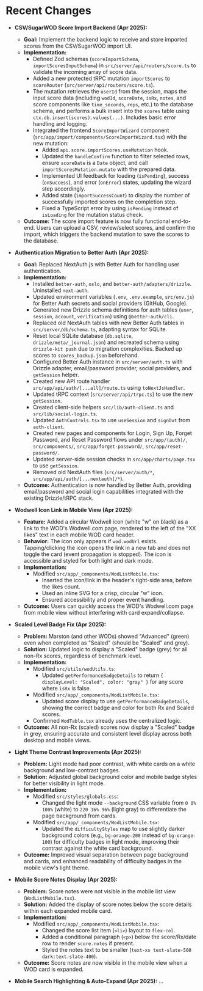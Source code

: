 # Recent Changes

- **CSV/SugarWOD Score Import Backend (Apr 2025):**

  - **Goal:** Implement the backend logic to receive and store imported scores from the CSV/SugarWOD import UI.
  - **Implementation:**
    - Defined Zod schemas (`scoreImportSchema`, `importScoresInputSchema`) in `src/server/api/routers/score.ts` to validate the incoming array of score data.
    - Added a new protected tRPC mutation `importScores` to `scoreRouter` (`src/server/api/routers/score.ts`).
    - The mutation retrieves the `userId` from the session, maps the input score data (including `wodId`, `scoreDate`, `isRx`, `notes`, and score components like `time_seconds`, `reps`, etc.) to the database schema, and performs a bulk insert into the `scores` table using `ctx.db.insert(scores).values(...)`. Includes basic error handling and logging.
    - Integrated the frontend `ScoreImportWizard` component (`src/app/import/components/ScoreImportWizard.tsx`) with the new mutation:
      - Added `api.score.importScores.useMutation` hook.
      - Updated the `handleConfirm` function to filter selected rows, ensure `scoreDate` is a `Date` object, and call `importScoresMutation.mutate` with the prepared data.
      - Implemented UI feedback for loading (`isPending`), success (`onSuccess`), and error (`onError`) states, updating the wizard step accordingly.
      - Added state (`importSuccessCount`) to display the number of successfully imported scores on the completion step.
      - Fixed a TypeScript error by using `isPending` instead of `isLoading` for the mutation status check.
  - **Outcome:** The score import feature is now fully functional end-to-end. Users can upload a CSV, review/select scores, and confirm the import, which triggers the backend mutation to save the scores to the database.

- **Authentication Migration to Better Auth (Apr 2025):**

  - **Goal:** Replaced NextAuth.js with Better Auth for handling user authentication.
  - **Implementation:**
    - Installed `better-auth`, `oslo`, and `better-auth/adapters/drizzle`. Uninstalled `next-auth`.
    - Updated environment variables (`.env`, `.env.example`, `src/env.js`) for Better Auth secrets and social providers (GitHub, Google).
    - Generated new Drizzle schema definitions for auth tables (`user`, `session`, `account`, `verification`) using `@better-auth/cli`.
    - Replaced old NextAuth tables with new Better Auth tables in `src/server/db/schema.ts`, adapting syntax for SQLite.
    - Reset local SQLite database (`db.sqlite`, `drizzle/meta/_journal.json`) and recreated schema using `drizzle-kit push` due to migration complexities. Backed up scores to `scores_backup.json` beforehand.
    - Configured Better Auth instance in `src/server/auth.ts` with Drizzle adapter, email/password provider, social providers, and `getSession` helper.
    - Created new API route handler `src/app/api/auth/[...all]/route.ts` using `toNextJsHandler`.
    - Updated tRPC context (`src/server/api/trpc.ts`) to use the new `getSession`.
    - Created client-side helpers `src/lib/auth-client.ts` and `src/lib/social-login.ts`.
    - Updated `AuthControls.tsx` to use `useSession` and `signOut` from `auth-client`.
    - Created new pages and components for Login, Sign Up, Forget Password, and Reset Password flows under `src/app/(auth)/`, `src/components/`, `src/app/forget-password/`, `src/app/reset-password/`.
    - Updated server-side session checks in `src/app/charts/page.tsx` to use `getSession`.
    - Removed old NextAuth files (`src/server/auth/*`, `src/app/api/auth/[...nextauth]/*`).
  - **Outcome:** Authentication is now handled by Better Auth, providing email/password and social login capabilities integrated with the existing Drizzle/tRPC stack.

- **Wodwell Icon Link in Mobile View (Apr 2025):**

  - **Feature:** Added a circular Wodwell icon (white "w" on black) as a link to the WOD's Wodwell.com page, rendered to the left of the "XX likes" text in each mobile WOD card header.
  - **Behavior:** The icon only appears if `wod.wodUrl` exists. Tapping/clicking the icon opens the link in a new tab and does not toggle the card (event propagation is stopped). The icon is accessible and styled for both light and dark mode.
  - **Implementation:**
    - Modified `src/app/_components/WodListMobile.tsx`:
      - Inserted the icon/link in the header's right-side area, before the likes count.
      - Used an inline SVG for a crisp, circular "w" icon.
      - Ensured accessibility and proper event handling.
  - **Outcome:** Users can quickly access the WOD's Wodwell.com page from mobile view without interfering with card expand/collapse.

- **Scaled Level Badge Fix (Apr 2025):**

  - **Problem:** Marston (and other WODs) showed "Advanced" (green) even when completed as "Scaled" (should be "Scaled" and grey).
  - **Solution:** Updated logic to display a "Scaled" badge (grey) for all non-Rx scores, regardless of benchmark level.
  - **Implementation:**
    - Modified `src/utils/wodUtils.ts`:
      - Updated `getPerformanceBadgeDetails` to return `{ displayLevel: "Scaled", color: "gray" }` for any score where `isRx` is false.
    - Modified `src/app/_components/WodListMobile.tsx`:
      - Updated score display to use `getPerformanceBadgeDetails`, showing the correct badge and color for both Rx and Scaled scores.
    - Confirmed `WodTable.tsx` already uses the centralized logic.
  - **Outcome:** All non-Rx (scaled) scores now display a "Scaled" badge in grey, ensuring accurate and consistent level display across both desktop and mobile views.

- **Light Theme Contrast Improvements (Apr 2025):**

  - **Problem:** Light mode had poor contrast, with white cards on a white background and low-contrast badges.
  - **Solution:** Adjusted global background color and mobile badge styles for better visibility in light mode.
  - **Implementation:**
    - Modified `src/styles/globals.css`:
      - Changed the light mode `--background` CSS variable from `0 0% 100%` (white) to `220 16% 96%` (light gray) to differentiate the page background from cards.
    - Modified `src/app/_components/WodListMobile.tsx`:
      - Updated the `difficultyStyles` map to use slightly darker background colors (e.g., `bg-orange-200` instead of `bg-orange-100`) for difficulty badges in light mode, improving their contrast against the white card background.
  - **Outcome:** Improved visual separation between page background and cards, and enhanced readability of difficulty badges in the mobile view's light theme.

- **Mobile Score Notes Display (Apr 2025):**

  - **Problem:** Score notes were not visible in the mobile list view (`WodListMobile.tsx`).
  - **Solution:** Added the display of score notes below the score details within each expanded mobile card.
  - **Implementation:**
    - Modified `src/app/_components/WodListMobile.tsx`:
      - Changed the score list item (`<li>`) layout to `flex-col`.
      - Added a conditional paragraph (`<p>`) below the score/Rx/date row to render `score.notes` if present.
      - Styled the notes text to be smaller (`text-xs text-slate-500 dark:text-slate-400`).
  - **Outcome:** Score notes are now visible in the mobile view when a WOD card is expanded.

- **Mobile Search Highlighting & Auto-Expand (Apr 2025):**
  ...
